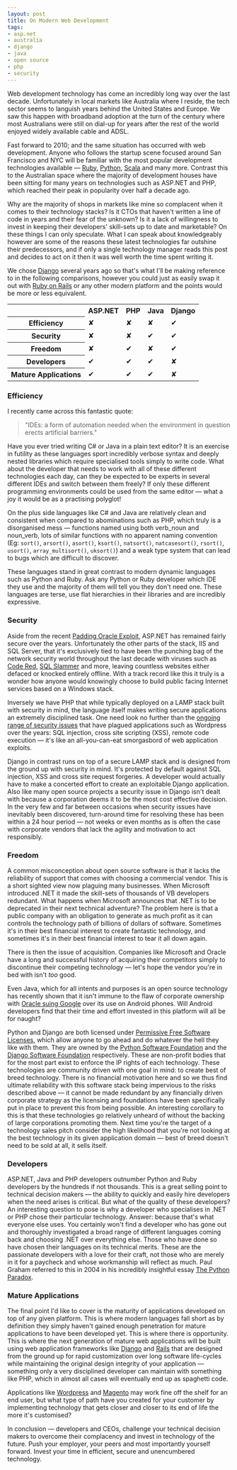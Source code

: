```yaml
---
layout: post
title: On Modern Web Development
tags:
- asp.net
- australia
- django
- java
- open source
- php
- security
---
```

Web development technology has come an incredibly long way over the last
decade. Unfortunately in local markets like Australia where I reside, the tech
sector seems to languish years behind the United States and Europe. We saw
this happen with broadband adoption at the turn of the century where most
Australians were still on dial-up for years after the rest of the world
enjoyed widely available cable and ADSL.

Fast forward to 2010; and the same situation has occurred with web
development. Anyone who follows the startup scene focused around San Francisco
and NYC will be familiar with the most popular development technologies
available — [Ruby](http://www.ruby-lang.org/en/),
[Python](http://python.org/), [Scala](http://www.scala-lang.org/) and many
more. Contrast this to the Australian space where the majority of development
houses have been sitting for many years on technologies such as ASP.NET and
PHP, which reached their peak in popularity over half a decade ago.

Why are the majority of shops in markets like mine so complacent when it comes
to their technology stacks? Is it CTOs that haven't written a line of code in
years and their fear of the unknown? Is it a lack of willingness to invest in
keeping their developers' skill-sets up to date and marketable? On these
things I can only speculate. What I can speak about knowledgeably however are
some of the reasons these latest technologies far outshine their predecessors,
and if only a single technology manager reads this post and decides to act on
it then it was well worth the time spent writing it.

We chose [Django](http://www.djangoproject.com/) several years ago so that's
what I'll be making reference to in the following comparisons, however you
could just as easily swap it out with [Ruby on Rails](http://rubyonrails.org/)
or any other modern platform and the points would be more or less equivalent.

<table class="table table-striped">
<tr class="row1 top"><th>
</th><th>ASP.NET</th><th>PHP</th><th>Java</th><th>Django</th></tr><tr
class="row2"><th>Efficiency</th><td class="n">✘</td><td
class="n">✘</td><td class="n">✘</td><td class="y">✔</td></tr><tr
class="row1"><th>Security</th><td class="n">✘</td><td class="n">✘</td><td
class="y">✔</td><td class="y">✔</td></tr><tr
class="row2"><th>Freedom</th><td class="n">✘</td><td class="y">✔</td><td
class="n">✘</td><td class="y">✔</td></tr><tr
class="row1"><th>Developers</th><td class="y">✔</td><td
class="y">✔</td><td class="y">✔</td><td class="n">✘</td></tr><tr
class="row2"><th>Mature Applications</th><td class="y">✔</td><td
class="y">✔</td><td class="y">✔</td><td class="n">✘</td></tr></table>

### Efficiency

I recently came across this fantastic quote:

> "IDEs: a form of automation needed when the environment in question erects
artificial barriers."

Have you ever tried writing C# or Java in a plain text editor? It is an
exercise in futility as these languages sport incredibly verbose syntax and
deeply nested libraries which require specialised tools simply to write code.
What about the developer that needs to work with all of these different
technologies each day, can they be expected to be experts in several different
IDEs and switch between them freely? If only these different programming
environments could be used from the same editor — what a joy it would be as a
practising polyglot!

On the plus side languages like C# and Java are relatively clean and
consistent when compared to abominations such as PHP, which truly is a
disorganised mess — functions named using both verb_noun and noun_verb, lots
of similar functions with no apparent naming convention (Eg: `sort()`,
`arsort()`, `asort()`, `ksort()`, `natsort()`, `natcasesort()`, `rsort()`,
`usort()`, `array_multisort()`, `uksort()`) and a weak type system that can
lead to bugs which are difficult to discover.

These languages stand in great contrast to modern dynamic languages such as
Python and Ruby. Ask any Python or Ruby developer which IDE they use and the
majority of them will tell you they don't need one. These languages are terse,
use flat hierarchies in their libraries and are incredibly expressive.

### Security

Aside from the recent [Padding Oracle
Exploit](http://securitytracker.com/alerts/2010/Sep/1024459.html), ASP.NET has
remained fairly secure over the years. Unfortunately the other parts of the
stack, IIS and SQL Server, that it's exclusively tied to have been the
punching bag of the network security world throughout the last decade with
viruses such as [Code
Red,](http://en.wikipedia.org/wiki/Code_Red_(computer_worm)) [SQL
Slammer](http://en.wikipedia.org/wiki/SQL_Slammer) and more, leaving countless
websites either defaced or knocked entirely offline. With a track record like
this it truly is a wonder how anyone would knowingly choose to build public
facing Internet services based on a Windows stack.

Inversely we have PHP that while typically deployed on a LAMP stack built with
security in mind, the language itself makes writing secure applications an
extremely disciplined task. One need look no further than the [ongoing range of
security issues](http://secunia.com/advisories/product/6745/?task=advisories)
that have plagued applications such as Wordpress over the years: SQL
injection, cross site scripting (XSS), remote code execution — it's like an
all-you-can-eat smorgasbord of web application exploits.

Django in contrast runs on top of a secure LAMP stack and is designed from the
ground up with security in mind. It's protected by default against SQL
injection, XSS and cross site request forgeries. A developer would actually
have to make a concerted effort to create an exploitable Django application.
Also like many open source projects a security issue in Django isn't dealt
with because a corporation deems it to be the most cost effective decision. In
the very few and far between occasions when security issues have inevitably
been discovered, turn-around time for resolving these has been within a 24
hour period — not weeks or even months as is often the case with corporate
vendors that lack the agility and motivation to act responsibly.

### Freedom

A common misconception about open source software is that it lacks the
reliability of support that comes with choosing a commercial vendor. This is a
short sighted view now plaguing many businesses. When Microsoft introduced
.NET it made the skill-sets of thousands of VB developers redundant. What
happens when Microsoft announces that .NET is to be deprecated in their next
technical adventure? The problem here is that a public company with an
obligation to generate as much profit as it can controls the technology path
of billions of dollars of software. Sometimes it's in their best financial
interest to create fantastic technology, and sometimes it's in their best
financial interest to tear it all down again.

There is then the issue of acquisition. Companies like Microsoft and Oracle
have a long and successful history of acquiring their competitors simply to
discontinue their competing technology — let's hope the vendor you're in bed
with isn't _too_ good.

Even Java, which for all intents and purposes is an open source technology has
recently shown that it isn't immune to the flaw of corporate ownership with
[Oracle suing Google](http://news.cnet.com/8301-30684_3-20013546-265.html)
over its use on Android phones. Will Android developers find that their time
and effort invested in this platform will all be for naught?

Python and Django are both licensed under [Permissive Free Software
Licenses](http://en.wikipedia.org/wiki/Permissive_free_software_license),
which allow anyone to go ahead and do whatever the hell they like with them.
They are owned by the [Python Software Foundation](http://www.python.org/psf/)
and the [Django Software Foundation](http://www.djangoproject.com/foundation/)
respectively. These are non-profit bodies that for the most part exist to
enforce the IP rights of each technology. These technologies are community
driven with one goal in mind: to create best of breed technology. There is no
financial motivation here and so we thus find ultimate reliability with this
software stack being impervious to the risks described above — it cannot be
made redundant by any financially driven corporate strategy as the licensing
and foundations have been specifically put in place to prevent this from being
possible. An interesting corollary to this is that these technologies go
relatively unheard of without the backing of large corporations promoting
them. Next time you're the target of a technology sales pitch consider the
high likelihood that you're not looking at the best technology in its given
application domain — best of breed doesn't need to be sold at all, it sells
itself.

### Developers

ASP.NET, Java and PHP developers outnumber Python and Ruby developers by the
hundreds if not thousands. This is a great selling point to technical decision
makers — the ability to quickly and easily hire developers when the need
arises is critical. But what of the quality of these developers? An
interesting question to pose is why a developer who specialises in .NET or PHP
chose their particular technology. Answer: because that's what everyone else
uses. You certainly won't find a developer who has gone out and thoroughly
investigated a broad range of different languages coming back and choosing
.NET over everything else. Those who have done so have chosen their languages
on its technical merits. These are the passionate developers with a love for
their craft, not those who are merely in it for a paycheck and whose
workmanship will reflect as much. Paul Graham referred to this in 2004 in his
incredibly insightful essay [The Python
Paradox](http://www.paulgraham.com/pypar.html).

### Mature Applications

The final point I'd like to cover is the maturity of applications developed on
top of any given platform. This is where modern languages fall short as by
definition they simply haven't gained enough penetration for mature
applications to have been developed yet. This is where there is opportunity.
This is where the next generation of mature web applications will be built
using web application frameworks like [Django](http://www.djangoproject.com/)
and [Rails](http://rubyonrails.org/) that are designed from the ground up for
rapid customization over long software life-cycles while maintaining the
original design integrity of your application — something only a very
disciplined developer can maintain with something like PHP, which in almost
all cases will eventually end up as spaghetti code.

Applications like [Wordpress](http://wordpress.org/) and
[Magento](http://www.magentocommerce.com/) may work fine off the shelf for an
end user, but what type of path have you created for your customer by
implementing technology that gets closer and closer to its end of life the
more it's customised?

In conclusion — developers and CEOs, challenge your technical decision makers
to overcome their complacency and invest in technology of the future. Push
your employer, your peers and most importantly yourself forward. Invest your
time in efficient, secure and unencumbered technology.
